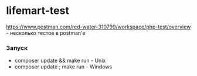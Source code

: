  # lifemart-test
 
 https://www.postman.com/red-water-310799/workspace/php-test/overview - несколько тестов в postman'e
 
### Запуск
 * composer update && make run - Unix
 * composer update ; make run - Windows
 

